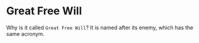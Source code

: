 # Great Free Will

Why is it called `Great Free Will`? It is named after its enemy, which has the same acronym.
